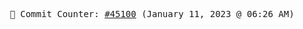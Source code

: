 <p align="center">
    <samp>
        📮 Commit Counter: <a href="https://github.com/Javascript-void0/Javascript-void0/commits/main">#45100</a> (January 11, 2023 @ 06:26 AM)
    </samp>
</p>